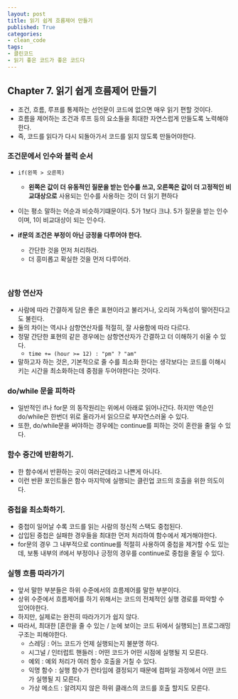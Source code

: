 ```yaml
---
layout: post
title: 읽기 쉽게 흐름제어 만들기
published: True
categories: 
- clean_code
tags:
- 클린코드
- 읽기 좋은 코드가 좋은 코드다
---
```




## Chapter 7. 읽기 쉽게 흐름제어 만들기

* 조건, 흐름, 루프를 통제하는 선언문이 코드에 없으면 매우 읽기 편할 것이다.
* 흐름을 제어하는 조건과 루프 등의 요소들을 최대한 자연스럽게 만들도록 노력해야한다.
* 즉, 코드를 읽다가 다시 되돌아가서 코드를 읽지 않도록 만들어야한다.





### 조건문에서 인수와 블럭 순서

* `if(왼쪽 > 오른쪽)` 
  * **왼쪽은 값이 더 유동적인 질문을 받는 인수를 쓰고, 오른쪽은 값이 더 고정적인 비교대상으로** 사용되는 인수를 사용하는 것이 더 읽기 편하다
* 이는 평소 말하는 어순과 비슷하기떄문이다. 5가 1보다 크냐. 5가 질문을 받는 인수이며, 1이 비교대상이 되는 인수다.
* **if문의 조건은 부정이 아닌 긍정을 다루어야 한다.**  
  * 간단한 것을 먼저 처리하라.
  * 더 흥미롭고 확실한 것을 먼저 다루어라.

  ​



### 삼항 연산자

* 사람에 따라 간결하게 담은 좋은 표현이라고 불리거나, 오리혀 가독성이 떨어진다고도 불린다.
* 둘의 차이는 역시나 삼항연산자를 적절히, 잘 사용함에 따라 다르다.
* 정말 간단한 표현의 같은 경우에는 삼항연산자가 간결하고 더 이해하기 쉬울 수 있다. 
  * `time += (hour >= 12) : "pm" ? "am"`  
* 말하고자 하는 것은, 기본적으로 줄 수를 최소화 한다는 생각보다는 코드를 이해시키는 시간을 최소화하는데 중점을 두어야한다는 것이다.





### do/while 문을 피하라

* 일반적인 if나 for문 의 동작원리는 위에서 아래로 읽어나간다. 하지만 역순인 do/while은 한번더 위로 올라가서 읽으므로 부자연스러울 수 있다.
* 또한, do/while문을 써야하는 경우에는 continue를 피하는 것이 혼란을 줄일 수 있다.





### 함수 중간에 반환하기.

* 한 함수에서 반환하는 곳이 여러군데라고 나쁜게 아니다.
* 이런 반환 포인트들은 함수 마지막에 실행되는 클린업 코드의 호출을 위한 의도이다.





### 중첩을  최소화하기.

* 중첩이 일어날 수록 코드를 읽는 사람의 정신적 스택도 중첩된다.
* 삽입된 중첩은 실패한 경우들을 최대한 먼저 처리하여 함수에서 제거해야한다.
* for문의 경우 그 내부적으로 continue를 적절히 사용하여 중첩을 제거할 수도 있는데, 보통 내부의 if에서 부정이나 긍정의 경우를 continue로 중첩을 줄일 수 있다.  




### 실행 흐름 따라가기

* 앞서 말한 부분들은 하위 수준에서의 흐름제어를 말한 부분이다.
* 상위 수준에서 흐름제어를 하기 위해서는 코드의 전체적인 실행 경로를 파악할 수 있어야한다.
* 하지만, 실제로는 완전히 따라가기가 쉽지 않다.
* 따라서, 최대한 [혼란을 줄 수 있는 / 눈에 보이는 코드 뒤에서 실행되는] 프로그래밍 구조는 피해야한다.
  * 스레딩 : 어느 코드가 언제 실행되는지 불분명 하다.
  * 시그널 / 인터럽트 핸들러 : 어떤 코드가 어떤 시점에 실행될 지 모른다.
  * 예외 : 예외 처리가 여러 함수 호출을 거칠 수 있다.
  * 익명 함수 : 실행 함수가 런타임에 결정되기 때문에 컴파일 과정에서 어떤 코드가 실행될 지 모른다.
  * 가상 메소드 : 알려지지 않은 하위 클래스의 코드를 호출 할지도 모른다.



